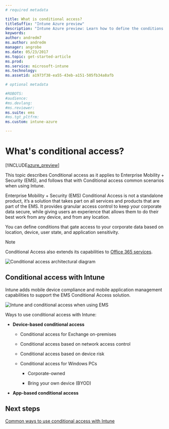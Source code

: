 ```yaml
---
# required metadata

title: What is conditional access?
titleSuffix: "Intune Azure preview"
description: "Intune Azure preview: Learn how to define the conditions users and devices must meet to access company resources in Microsoft Intune Azure preview."
keywords:
author: andredm7
ms.author: andredm
manager: angrobe
ms.date: 05/23/2017
ms.topic: get-started-article
ms.prod:
ms.service: microsoft-intune
ms.technology:
ms.assetid: a1973f38-ea55-43eb-a151-505fb34a8afb

# optional metadata

#ROBOTS:
#audience:
#ms.devlang:
#ms.reviewer:
ms.suite: ems
#ms.tgt_pltfrm:
ms.custom: intune-azure

---
```


# What's conditional access?

[!INCLUDE[azure_preview](../includes/azure_preview.md)]

This topic describes Conditional access as it applies to Enterprise Mobility + Security (EMS), and follows that with Conditional access common scenarios when using Intune.

Enterprise Mobility + Security (EMS) Conditional Access is not a standalone product, it’s a solution that takes part on all services and products that are part of the EMS. It provides granular access control to keep your corporate data secure, while giving users an experience that allows them to do their best work from any device, and from any location.

You can define conditions that gate access to your corporate data based on location, device, user state, and application sensitivity.

> [!NOTE] 
> Conditional Access also extends its capabilities to [Office 365 services](https://blogs.technet.microsoft.com/wbaer/2017/02/17/conditional-access-policies-with-sharepoint-online-and-onedrive-for-business/).

![Conditional access architectural diagram](../media/ca-diagram-1.png)

## Conditional access with Intune

Intune adds mobile device compliance and mobile application management capabilities to support the EMS Conditional Access solution.

![Intune and conditional access when using EMS](../media/intune-with-ca-1.png)

Ways to use conditional access with Intune:

-   **Device-based conditional access**

    -   Conditional access for Exchange on-premises

    -   Conditional access based on network access control

    -   Conditional access based on device risk

    -   Conditional access for Windows PCs

        -   Corporate-owned

        -   Bring your own device (BYOD)

-   **App-based conditional access**

## Next steps

[Common ways to use conditional access with Intune](conditional-access-intune-common-ways-use.md)
